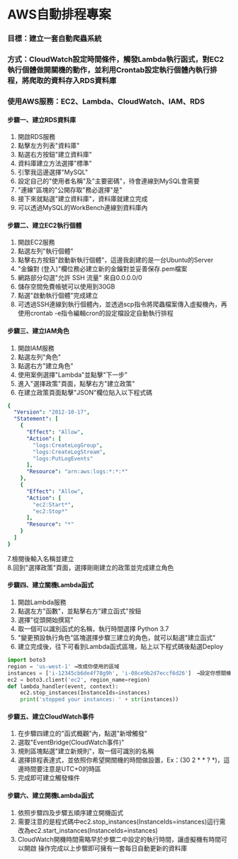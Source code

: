# AWS自動排程專案

### 目標：建立一套自動爬蟲系統
### 方式：CloudWatch設定時間條件，觸發Lambda執行函式，對EC2執行個體做開關機的動作，並利用Crontab設定執行個體內執行排程，將爬取的資料存入RDS資料庫
### 使用AWS服務：EC2、Lambda、CloudWatch、IAM、RDS

#### 步驟一、建立RDS資料庫
1.	開啟RDS服務
2.	點擊左方列表"資料庫"
3.	點選右方按鈕"建立資料庫"
4.	資料庫建立方法選擇"標準"
5.	引擎我這邊選擇"MySQL"
6.	設定自己的"使用者名稱"及"主要密碼"，待會連線到MySQL會需要
7.	"連線"區塊的"公開存取"務必選擇"是"
8.	接下來就點選"建立資料庫"，資料庫就建立完成
9.	可以透過MySQL的WorkBench連線到資料庫內

#### 步驟二、建立EC2執行個體
1.	開啟EC2服務
2.	點選左列"執行個體"
3.	點擊右方按鈕"啟動新執行個體"，這邊我創建的是一台Ubuntu的Server
4.	"金鑰對 (登入)"欄位務必建立新的金鑰對並妥善保存.pem檔案
5.	網路部分勾選"允許 SSH 流量" 來自0.0.0.0/0
6.	儲存空間免費帳號可以使用到30GB
7.	點選"啟動執行個體"完成建立
8.	可透過SSH連線到執行個體內，並透過scp指令將爬蟲檔案傳入虛擬機內，再使用crontab -e指令編輯cron的設定檔設定自動執行排程

#### 步驟三、建立IAM角色
1.	開啟IAM服務
2.	點選左列"角色"
3.	點選右方"建立角色"
4.	使用案例選擇"Lambda"並點擊"下一步"
5.	進入"選擇政策"頁面，點擊右方"建立政策"
6.	在建立政策頁面點擊"JSON"欄位貼入以下程式碼

```yaml
{
  "Version": "2012-10-17",
  "Statement": [
    {
      "Effect": "Allow",
      "Action": [
        "logs:CreateLogGroup",
        "logs:CreateLogStream",
        "logs:PutLogEvents"
      ],
      "Resource": "arn:aws:logs:*:*:*"
    },
    {
      "Effect": "Allow",
      "Action": [
        "ec2:Start*",
        "ec2:Stop*"
      ],
      "Resource": "*"
    }
  ]
}
```

 7.檢閱後輸入名稱並建立  
 8.回到"選擇政策"頁面，選擇剛剛建立的政策並完成建立角色

#### 步驟四、建立關機Lambda函式
1.	開啟Lambda服務
2.	點選左方"函數"，並點擊右方"建立函式"按鈕
3.	選擇"從頭開始撰寫"
4.	取一個可以識別函式的名稱，執行時間選擇 Python 3.7
5.	"變更預設執行角色"區塊選擇步驟三建立的角色，就可以點選"建立函式"
6.	建立完成後，往下可看到Lambda函式區塊，貼上以下程式碼後點選Deploy

```python
import boto3
region = 'us-west-1' →改成你使用的區域
instances = ['i-12345cb6de4f78g9h', 'i-08ce9b2d7eccf6d26']　→設定你想關機的EC2執行個體ID，可以到EC2執行個體介面找到ID，需使用陣列定義
ec2 = boto3.client('ec2', region_name=region)
def lambda_handler(event, context):
    ec2.stop_instances(InstanceIds=instances)
    print('stopped your instances: ' + str(instances))
```

#### 步驟五、建立CloudWatch事件
1.	在步驟四建立的"函式概觀"內，點選"新增觸發"
2.	選取"EventBridge(CloudWatch事件)"
3.	規則區塊點選"建立新規則"，取一個可識別的名稱
4.	選擇排程表達式，並依照你希望開關機的時間做設置，Ex：(30 2 * * ? *)，這邊時間要注意是UTC+0的時區
5.	完成即可建立觸發條件

#### 步驟六、建立開機Lambda函式
1.	依照步驟四及步驟五順序建立開機函式
2.	需要注意的是程式碼中ec2.stop_instances(InstanceIds=instances)這行需改為ec2.start_instances(InstanceIds=instances)
3.	CloudWatch開機時間需略早於步驟二中設定的執行時間，讓虛擬機有時間可以開啟
操作完成以上步驟即可擁有一套每日自動更新的資料庫
